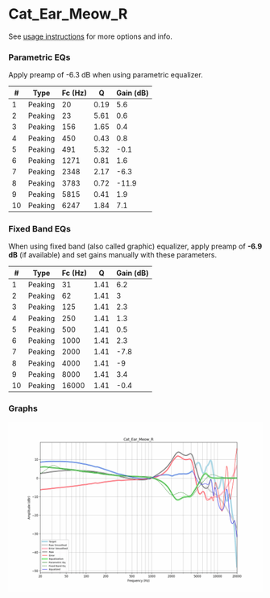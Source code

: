 # Cat_Ear_Meow_R
See [usage instructions](https://github.com/jaakkopasanen/AutoEq#usage) for more options and info.

### Parametric EQs
Apply preamp of -6.3 dB when using parametric equalizer.

|   # | Type    |   Fc (Hz) |    Q |   Gain (dB) |
|-----|---------|-----------|------|-------------|
|   1 | Peaking |        20 | 0.19 |         5.6 |
|   2 | Peaking |        23 | 5.61 |         0.6 |
|   3 | Peaking |       156 | 1.65 |         0.4 |
|   4 | Peaking |       450 | 0.43 |         0.8 |
|   5 | Peaking |       491 | 5.32 |        -0.1 |
|   6 | Peaking |      1271 | 0.81 |         1.6 |
|   7 | Peaking |      2348 | 2.17 |        -6.3 |
|   8 | Peaking |      3783 | 0.72 |       -11.9 |
|   9 | Peaking |      5815 | 0.41 |         1.9 |
|  10 | Peaking |      6247 | 1.84 |         7.1 |

### Fixed Band EQs
When using fixed band (also called graphic) equalizer, apply preamp of **-6.9 dB** (if available) and set gains manually with these parameters.

|   # | Type    |   Fc (Hz) |    Q |   Gain (dB) |
|-----|---------|-----------|------|-------------|
|   1 | Peaking |        31 | 1.41 |         6.2 |
|   2 | Peaking |        62 | 1.41 |         3   |
|   3 | Peaking |       125 | 1.41 |         2.3 |
|   4 | Peaking |       250 | 1.41 |         1.3 |
|   5 | Peaking |       500 | 1.41 |         0.5 |
|   6 | Peaking |      1000 | 1.41 |         2.3 |
|   7 | Peaking |      2000 | 1.41 |        -7.8 |
|   8 | Peaking |      4000 | 1.41 |        -9   |
|   9 | Peaking |      8000 | 1.41 |         3.4 |
|  10 | Peaking |     16000 | 1.41 |        -0.4 |

### Graphs
![](./Cat_Ear_Meow_R.png)
